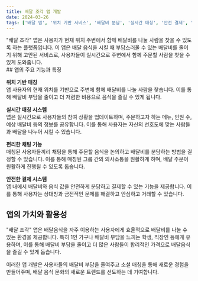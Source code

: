 ```yaml
---
title: 배달 조각 앱 개발
date: 2024-03-26
tags: ['배달 앱', '위치 기반 서비스', '배달비 분담', '실시간 매칭', '안전 결제', '앱 제작']
---
```

<div class="justify-text">
"배달 조각" 앱은 사용자가 현재 위치 주변에서 함께 배달비를 나눌 사람을 찾을 수 있도록 하는 플랫폼입니다. 이 앱은 배달 음식을 시킬 때 부담스러울 수 있는 배달비를 줄이기 위해 고안된 서비스로, 사용자들이 실시간으로 주변에서 함께 주문할 사람을 찾을 수 있게 도와줍니다.

<!--more-->
<br>
## 앱의 주요 기능과 특징

**위치 기반 매칭**  
   앱 사용자의 현재 위치를 기반으로 주변에 함께 배달비를 나눌 사람을 찾습니다. 이를 통해 배달비 부담을 줄이고 더 저렴한 비용으로 음식을 즐길 수 있게 됩니다.

**실시간 매칭 시스템**  
   앱은 실시간으로 사용자들의 참여 상황을 업데이트하며, 주문하고자 하는 메뉴, 인원 수, 예상 배달비 등의 정보를 공유합니다. 이를 통해 사용자는 자신의 선호도에 맞는 사람들과 배달을 나누어 시킬 수 있습니다.

**편리한 채팅 기능**  
   매칭된 사용자들끼리 채팅을 통해 주문할 음식을 논의하고 배달비를 분담하는 방법을 결정할 수 있습니다. 이를 통해 매칭된 그룹 간의 의사소통을 원활하게 하며, 배달 주문이 원활하게 진행될 수 있도록 돕습니다.

**안전한 결제 시스템**  
   앱 내에서 배달비와 음식 값을 안전하게 분담하고 결제할 수 있는 기능을 제공합니다. 이를 통해 사용자는 상대방과 금전적인 문제를 해결하고 안심하고 거래할 수 있습니다.

## 앱의 가치와 활용성

"배달 조각" 앱은 배달음식을 자주 이용하는 사용자에게 효율적으로 배달비를 나눌 수 있는 환경을 제공합니다. 특히 1인 가구나 배달비 부담을 느끼는 학생, 직장인 등에게 유용하며, 이를 통해 배달비 부담을 줄이고 더 많은 사람들이 합리적인 가격으로 배달음식을 즐길 수 있게 돕습니다.

이러한 앱 개발은 사용자들의 배달비 부담을 줄여주고 소셜 매칭을 통해 새로운 경험을 만들어주며, 배달 음식 문화의 새로운 트렌드를 선도하는 데 기여합니다.
</div>